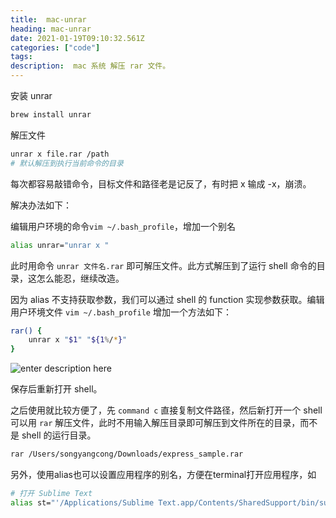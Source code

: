 ```yaml
---
title:  mac-unrar
heading: mac-unrar
date: 2021-01-19T09:10:32.561Z
categories: ["code"]
tags: 
description:  mac 系统 解压 rar 文件。
---
```



安装 unrar
```bash
brew install unrar
```

解压文件
```bash
unrar x file.rar /path
# 默认解压到执行当前命令的目录 
```

每次都容易敲错命令，目标文件和路径老是记反了，有时把 x 输成 -x，崩溃。

解决办法如下：


编辑用户环境的命令`vim ~/.bash_profile`，增加一个别名
```bash
alias unrar="unrar x "
```
此时用命令 `unrar 文件名.rar` 即可解压文件。此方式解压到了运行 shell 命令的目录，这怎么能忍，继续改造。

因为 alias 不支持获取参数，我们可以通过 shell 的 function 实现参数获取。编辑用户环境文件 `vim ~/.bash_profile` 增加一个方法如下：
```bash
rar() {
    unrar x "$1" "${1%/*}"
}
```

![enter description here](https://gitee.com/smile365/blogimg/raw/master/sxy91/1611049793203.png)

保存后重新打开 shell。

之后使用就比较方便了，先 `command c` 直接复制文件路径，然后新打开一个 shell 可以用 `rar` 解压文件，此时不用输入解压目录即可解压到文件所在的目录，而不是 shell 的运行目录。
```bash
rar /Users/songyangcong/Downloads/express_sample.rar
```

另外，使用alias也可以设置应用程序的别名，方便在terminal打开应用程序，如
```bash
# 打开 Sublime Text
alias st="'/Applications/Sublime Text.app/Contents/SharedSupport/bin/subl'"
```

